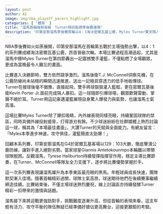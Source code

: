 ```yaml
---
layout: post
author: AI
image: img/nba_playoff_pacers_highlight.jpg
categories: [ '體育' ]
title: "溜馬首輪強勢晉級　Turner隔扣點燃季後賽激情"
description: "印第安那溜馬季後賽首輪以4：1淘汰密爾瓦基公鹿，Myles Turner驚天隔人雙手暴扣成焦點，球隊士氣振奮晉級次輪，年輕核心備受期待。"
---
```

NBA季後賽如火如荼展開，印第安那溜馬在首輪第五戰於主場強勢出擊，以4：1的系列賽成績淘汰密爾瓦基公鹿，昂首晉級次輪。本場比賽過程高潮迭起，尤其是溜馬中鋒Myles Turner在第四節轟出一記震撼雙手灌籃，不僅點燃了全場觀眾，更成為當晚最令人難忘的畫面。

比賽進入決勝節時，雙方依然競爭激烈。溜馬後衛T.J. McConnell洞察先機，在公鹿防線尚未站穩的瞬間迅速推進，送出一記極具穿透力的低手地板傳球。Turner在接球後毫不猶豫，直接起飛，雙手將球狠狠灌入籃框，更在密爾瓦基後衛Kevin Porter Jr.面前完成隔人暴扣。這一球隨即引爆球場，觀眾歡聲雷動、掌聲不絕於耳。Turner用這記豪邁灌籃展現自身驚人爆發力與氣勢，也讓溜馬士氣高漲。

這場比賽Myles Turner除了爆扣吸睛，內外線表現同樣亮眼，持續鞏固球隊的禁區，同時具備外線投射威脅，打得游刃有餘。不少球迷紛紛在社群媒體上熱烈討論這一球，稱其為「本場最佳畫面」，大讚Turner的天賦與全面能力。有網友留言：「Myles本季進步神速，攻守俱佳，灌籃簡直太勁爆！」

回顧本系列賽，印第安那溜馬在G4於密爾瓦基客場以129：103大勝，徹底擊潰公鹿防線，讓對手進入絕對劣勢。當家球星Giannis Antetokounmpo本輪難以帶領球隊脫困。反觀溜馬，Tyrese Haliburton持續發揮指揮官作用，穩定主導比賽節奏，在Turner、McConnell等隊友全力支援下，逐步將比賽優勢掌握於手。

這一次系列賽表現讓溜馬躍升為本季東區最亮眼的黑馬。年輕球員成長快速，團隊默契漸入佳境。隨著首輪精彩過關，球隊士氣高昂，球迷期待他們在後續賽事繼續締造佳績。比賽結束後，不僅主場球迷熱烈慶祝，線上討論區亦持續發酵Turner精彩一扣帶來的激情與話題。

溜馬接下來將迎戰更強勁對手，挑戰難度逐漸升高，但從首輪的表現來看，這支年輕有活力、攻守平衡的隊伍無疑已經準備好搶佔更高舞台，迎接更艱鉅的考驗。